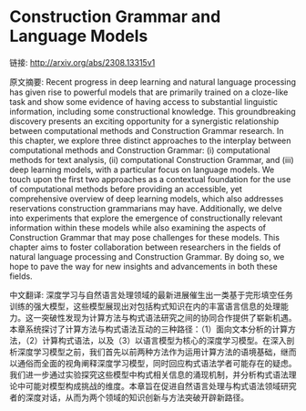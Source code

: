 # Construction Grammar and Language Models

链接: http://arxiv.org/abs/2308.13315v1

原文摘要:
Recent progress in deep learning and natural language processing has given
rise to powerful models that are primarily trained on a cloze-like task and
show some evidence of having access to substantial linguistic information,
including some constructional knowledge. This groundbreaking discovery presents
an exciting opportunity for a synergistic relationship between computational
methods and Construction Grammar research. In this chapter, we explore three
distinct approaches to the interplay between computational methods and
Construction Grammar: (i) computational methods for text analysis, (ii)
computational Construction Grammar, and (iii) deep learning models, with a
particular focus on language models. We touch upon the first two approaches as
a contextual foundation for the use of computational methods before providing
an accessible, yet comprehensive overview of deep learning models, which also
addresses reservations construction grammarians may have. Additionally, we
delve into experiments that explore the emergence of constructionally relevant
information within these models while also examining the aspects of
Construction Grammar that may pose challenges for these models. This chapter
aims to foster collaboration between researchers in the fields of natural
language processing and Construction Grammar. By doing so, we hope to pave the
way for new insights and advancements in both these fields.

中文翻译:
深度学习与自然语言处理领域的最新进展催生出一类基于完形填空任务训练的强大模型，这些模型展现出对包括构式知识在内的丰富语言信息的处理能力。这一突破性发现为计算方法与构式语法研究之间的协同合作提供了崭新机遇。本章系统探讨了计算方法与构式语法互动的三种路径：（1）面向文本分析的计算方法，（2）计算构式语法，以及（3）以语言模型为核心的深度学习模型。在深入剖析深度学习模型之前，我们首先以前两种方法作为运用计算方法的语境基础，继而以通俗而全面的视角阐释深度学习模型，同时回应构式语法学者可能存在的疑虑。我们进一步通过实验探究这些模型中构式相关信息的涌现机制，并分析构式语法理论中可能对模型构成挑战的维度。本章旨在促进自然语言处理与构式语法领域研究者的深度对话，从而为两个领域的知识创新与方法突破开辟新路径。
